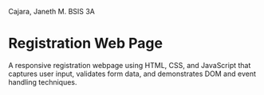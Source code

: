 Cajara, Janeth M.
BSIS 3A

# Registration Web Page


A responsive registration webpage using HTML, CSS, and JavaScript that captures user input, validates form data, and demonstrates DOM and event handling techniques.
